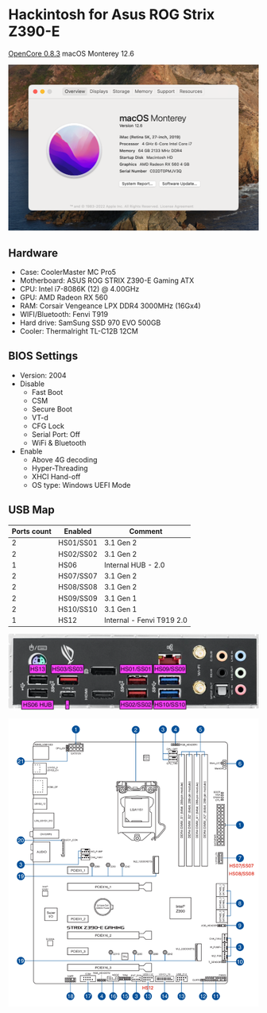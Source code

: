 # Hackintosh for Asus ROG Strix Z390-E

[OpenCore 0.8.3](https://github.com/acidanthera/OpenCorePkg) macOS Monterey 12.6

![system-infomation](./images/system-infomation.png)

## Hardware

- Case: CoolerMaster MC Pro5
- Motherboard: ASUS ROG STRIX Z390-E Gaming ATX
- CPU: Intel i7-8086K (12) @ 4.00GHz
- GPU: AMD Radeon RX 560
- RAM: Corsair Vengeance LPX DDR4 3000MHz (16Gx4)
- WIFI/Bluetooth: Fenvi T919
- Hard drive: SamSung SSD 970 EVO 500GB
- Cooler: Thermalright TL-C12B 12CM

## BIOS Settings

- Version: 2004
- Disable
  - Fast Boot
  - CSM
  - Secure Boot
  - VT-d
  - CFG Lock
  - Serial Port: Off
  - WiFi & Bluetooth
- Enable
  - Above 4G decoding
  - Hyper-Threading
  - XHCI Hand-off
  - OS type: Windows UEFI Mode



## USB Map

| Ports count | Enabled   | Comment                   |
| ----------- | --------- | ------------------------- |
| 2           | HS01/SS01 | 3.1 Gen 2                 |
| 2           | HS02/SS02 | 3.1 Gen 2                 |
| 1           | HS06      | Internal HUB - 2.0        |
| 2           | HS07/SS07 | 3.1 Gen 2                 |
| 2           | HS08/SS08 | 3.1 Gen 2                 |
| 2           | HS09/SS09 | 3.1 Gen 1                 |
| 2           | HS10/SS10 | 3.1 Gen 1                 |
| 1           | HS12      | Internal - Fenvi T919 2.0 |

![rear](./images/rear.png)

![motherboard](./images/motherboard.png)

